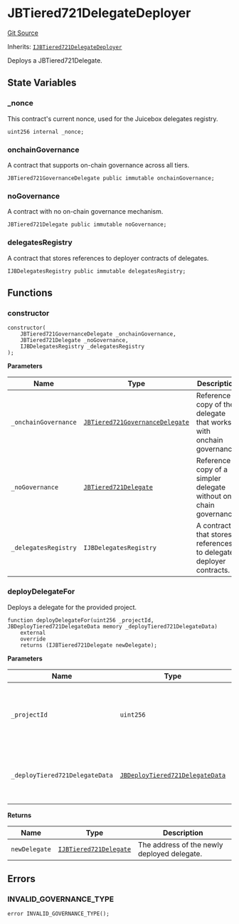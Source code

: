 # JBTiered721DelegateDeployer

[Git Source](https://github.com/jbx-protocol/juice-721-delegate/blob/6897119af158934bfd920f0f9a55758085111dd3/contracts/JBTiered721DelegateDeployer.sol)

Inherits: [`IJBTiered721DelegateDeployer`](/docs/v4/deprecated/v3/extensions/juice-721-delegate/interfaces/ijbtiered721delegatedeployer.md)

Deploys a JBTiered721Delegate.

## State Variables

### \_nonce

This contract's current nonce, used for the Juicebox delegates registry.

```solidity
uint256 internal _nonce;
```

### onchainGovernance

A contract that supports on-chain governance across all tiers.

```solidity
JBTiered721GovernanceDelegate public immutable onchainGovernance;
```

### noGovernance

A contract with no on-chain governance mechanism.

```solidity
JBTiered721Delegate public immutable noGovernance;
```

### delegatesRegistry

A contract that stores references to deployer contracts of delegates.

```solidity
IJBDelegatesRegistry public immutable delegatesRegistry;
```

## Functions

### constructor

```solidity
constructor(
    JBTiered721GovernanceDelegate _onchainGovernance,
    JBTiered721Delegate _noGovernance,
    IJBDelegatesRegistry _delegatesRegistry
);
```

**Parameters**

| Name                 | Type                                                                                                        | Description                                                        |
| -------------------- | ----------------------------------------------------------------------------------------------------------- | ------------------------------------------------------------------ |
| `_onchainGovernance` | [`JBTiered721GovernanceDelegate`](/docs/v4/deprecated/v3/extensions/juice-721-delegate/jbtiered721governancedelegate.md) | Reference copy of the delegate that works with onchain governance. |
| `_noGovernance`      | [`JBTiered721Delegate`](/docs/v4/deprecated/v3/extensions/juice-721-delegate/jbtiered721delegate.md)                     | Reference copy of a simpler delegate without on-chain governance.  |
| `_delegatesRegistry` | `IJBDelegatesRegistry`                                                                                      | A contract that stores references to delegate deployer contracts.  |

### deployDelegateFor

Deploys a delegate for the provided project.

```solidity
function deployDelegateFor(uint256 _projectId, JBDeployTiered721DelegateData memory _deployTiered721DelegateData)
    external
    override
    returns (IJBTiered721Delegate newDelegate);
```

**Parameters**

| Name                           | Type                                                                                                                | Description                                                    |
| ------------------------------ | ------------------------------------------------------------------------------------------------------------------- | -------------------------------------------------------------- |
| `_projectId`                   | `uint256`                                                                                                           | The ID of the project for which the delegate will be deployed. |
| `_deployTiered721DelegateData` | [`JBDeployTiered721DelegateData`](/docs/v4/deprecated/v3/extensions/juice-721-delegate/structs/jbdeploytiered721delegatedata.md) | Structure containing data necessary for delegate deployment.   |

**Returns**

| Name          | Type                                                                                                 | Description                                 |
| ------------- | ---------------------------------------------------------------------------------------------------- | ------------------------------------------- |
| `newDelegate` | [`IJBTiered721Delegate`](/docs/v4/deprecated/v3/extensions/juice-721-delegate/interfaces/ijbtiered721delegate.md) | The address of the newly deployed delegate. |

## Errors

### INVALID_GOVERNANCE_TYPE

```solidity
error INVALID_GOVERNANCE_TYPE();
```
